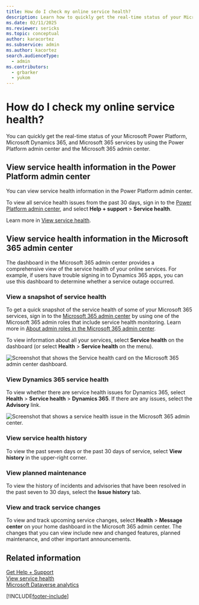 ```yaml
---
title: How do I check my online service health?
description: Learn how to quickly get the real-time status of your Microsoft Power Platform, Microsoft Dynamics 365, and Microsoft 365 services.
ms.date: 02/11/2025
ms.reviewer: sericks
ms.topic: conceptual
author: karacortez
ms.subservice: admin
ms.author: kacortez
search.audienceType: 
  - admin
ms.contributors:
  - grbarker
  - yukom
---
```

# How do I check my online service health?

You can quickly get the real-time status of your Microsoft Power Platform, Microsoft Dynamics 365, and Microsoft 365 services by using the Power Platform admin center and the Microsoft 365 admin center.

## View service health information in the Power Platform admin center

You can view service health information in the Power Platform admin center.

To view all service health issues from the past 30 days, sign in to the [Power Platform admin center](https://admin.powerplatform.microsoft.com/home), and select **Help + support** \> **Service health**.

Learn more in [View service health](view-service-health.md).

## View service health information in the Microsoft 365 admin center

The dashboard in the Microsoft 365 admin center provides a comprehensive view of the service health of your online services. For example, if users have trouble signing in to Dynamics 365 apps, you can use this dashboard to determine whether a service outage occurred.

### View a snapshot of service health

To get a quick snapshot of the service health of some of your Microsoft 365 services, sign in to the [Microsoft 365 admin center](https://admin.microsoft.com/) by using one of the Microsoft 365 admin roles that include service health monitoring. Learn more in [About admin roles in the Microsoft 365 admin center](/microsoft-365/admin/add-users/about-admin-roles).

To view information about all your services, select **Service health** on the dashboard (or select **Health** \> **Service health** on the menu).

![Screenshot that shows the Service health card on the Microsoft 365 admin center dashboard.](media/office-365-admin-center-service-health-dashboard.png "Screenshot that shows the Service health card on the Microsoft 365 admin center dashboard")

### View Dynamics 365 service health

To view whether there are service health issues for Dynamics 365, select **Health** \> **Service health** \> **Dynamics 365**. If there are any issues, select the **Advisory** link.

![Screenshot that shows a service health issue in the Microsoft 365 admin center.](media/office-365-admin-center-service-issue.png "Screenshot that shows a service health issue in the Microsoft 365 admin center")

### View service health history

To view the past seven days or the past 30 days of service, select **View history** in the upper-right corner.

### View planned maintenance

To view the history of incidents and advisories that have been resolved in the past seven to 30 days, select the **Issue history** tab.

### View and track service changes

To view and track upcoming service changes, select **Health** \> **Message center** on your home dashboard in the Microsoft 365 admin center. The changes that you can view include new and changed features, planned maintenance, and other important announcements.

## Related information

[Get Help + Support](get-help-support.md)<br>
[View service health](view-service-health.md)<br>
[Microsoft Dataverse analytics](analytics-common-data-service.md)

[!INCLUDE[footer-include](../includes/footer-banner.md)]

